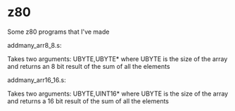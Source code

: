 # z80
Some z80 programs that I've made


addmany_arr8_8.s:

Takes two arguments: UBYTE,UBYTE*
where UBYTE is the size of the array
and returns an 8 bit result of the sum of all the elements


addmany_arr16_16.s:
  
Takes two arguments: UBYTE,UINT16*
where UBYTE is the size of the array 
and returns a 16 bit result of the sum of all the elements
